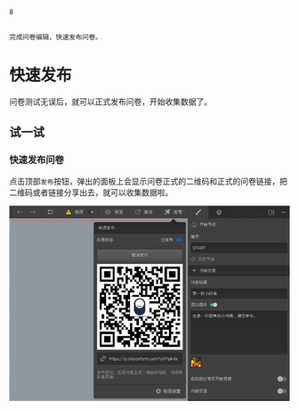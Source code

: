 ```index
8
```
```tag

```
```summary
完成问卷编辑，快速发布问卷。
```
# 快速发布
问卷测试无误后，就可以正式发布问卷，开始收集数据了。

## 试一试

### 快速发布问卷
点击顶部`发布`按钮，弹出的面板上会显示问卷正式的二维码和正式的问卷链接，把二维码或者链接分享出去，就可以收集数据啦。

<img src='./assets/08quickPublish/quickPublish.png'>
